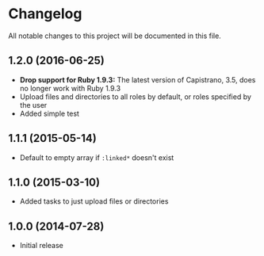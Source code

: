 # Changelog

All notable changes to this project will be documented in this file.

## 1.2.0 (2016-06-25)
* **Drop support for Ruby 1.9.3:** The latest version of Capistrano, 3.5, does no longer work with Ruby 1.9.3
* Upload files and directories to all roles by default, or roles specified by the user
* Added simple test

## 1.1.1 (2015-05-14)
* Default to empty array if `:linked*` doesn't exist

## 1.1.0 (2015-03-10)
* Added tasks to just upload files or directories

## 1.0.0 (2014-07-28)
* Initial release
